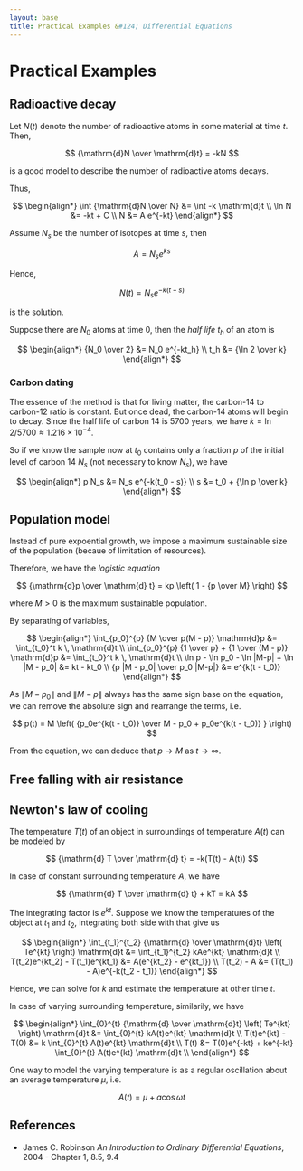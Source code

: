 ```yaml
---
layout: base
title: Practical Examples &#124; Differential Equations
---
```


# Practical Examples

## Radioactive decay

Let $N(t)$ denote the number of radioactive atoms in some material at time $t$. Then,

$$
{\mathrm{d}N \over \mathrm{d}t} = -kN
$$

is a good model to describe the number of radioactive atoms decays.

Thus,

$$
\begin{align*}
\int {\mathrm{d}N \over N} &= \int -k \mathrm{d}t \\
\ln N &= -kt + C \\
N &= A e^{-kt}
\end{align*}
$$

Assume $N_s$ be the number of isotopes at time $s$, then

$$
A = N_s e^{ks}
$$

Hence,

$$
N(t) = N_s e^{-k(t - s)}
$$

is the solution.

Suppose there are $N_0$ atoms at time $0$, then the _half life_ $t_h$ of an atom is

$$
\begin{align*}
{N_0 \over 2} &= N_0 e^{-kt_h} \\
t_h &= {\ln 2 \over k}
\end{align*}
$$

### Carbon dating

The essence of the method is that for living matter, the carbon-14 to carbon-12 ratio is constant.
But once dead, the carbon-14 atoms will begin to decay.
Since the half life of carbon 14 is 5700 years, we have $k = \ln 2 / 5700 \approx 1.216 \times 10^{-4}$.

So if we know the sample now at $t_0$ contains only a fraction $p$ of the initial level of carbon 14 $N_s$ (not necessary to know $N_s$), we have

$$
\begin{align*}
p N_s &= N_s e^{-k(t_0 - s)} \\
s &= t_0 + {\ln p \over k}
\end{align*}
$$

## Population model

Instead of pure expoential growth, we impose a maximum sustainable size of the population (becaue of limitation of resources).

Therefore, we have the _logistic equation_

$$
{\mathrm{d}p \over \mathrm{d} t} = kp \left( 1 - {p \over M} \right)
$$

where $M > 0$ is the maximum sustainable population.

By separating of variables,

$$
\begin{align*}
\int_{p_0}^{p} {M \over p(M - p)} \mathrm{d}p &= \int_{t_0}^t k \, \mathrm{d}t \\
\int_{p_0}^{p} {1 \over p} + {1 \over (M - p)} \mathrm{d}p &= \int_{t_0}^t k \, \mathrm{d}t \\
\ln p - \ln p_0 - \ln |M-p| + \ln |M - p_0| &= kt - kt_0 \\
{p |M - p_0| \over p_0 |M-p|} &= e^{k(t - t_0)}
\end{align*}
$$

As $\|M - p_0\|$ and $\|M - p\|$ always has the same sign base on the equation,
we can remove the absolute sign and rearrange the terms, i.e.

$$
p(t) = M \left( {p_0e^{k(t - t_0)} \over M - p_0 + p_0e^{k(t - t_0)} } \right)
$$

From the equation, we can deduce that $p \to M$ as $t \to \infty$.

## Free falling with air resistance

## Newton's law of cooling

The temperature $T(t)$ of an object in surroundings of temperature $A(t)$ can be modeled by

$$
{\mathrm{d} T \over \mathrm{d} t} = -k(T(t) - A(t))
$$

In case of constant surrounding temperature $A$, we have

$$
{\mathrm{d} T \over \mathrm{d} t} + kT = kA
$$

The integrating factor is $e^{kt}$. Suppose we know the temperatures of the object at $t_1$ and $t_2$, integrating both side with that give us

$$
\begin{align*}
\int_{t_1}^{t_2} {\mathrm{d} \over \mathrm{d}t} \left( Te^{kt} \right) \mathrm{d}t &= \int_{t_1}^{t_2} kAe^{kt} \mathrm{d}t \\
T(t_2)e^{kt_2} - T(t_1)e^{kt_1} &= A(e^{kt_2} - e^{kt_1}) \\
T(t_2) - A &= (T(t_1) - A)e^{-k(t_2 - t_1)}
\end{align*}
$$

Hence, we can solve for $k$ and estimate the temperature at other time $t$.

In case of varying surrounding temperature, similarily, we have

$$
\begin{align*}
\int_{0}^{t} {\mathrm{d} \over \mathrm{d}t} \left( Te^{kt} \right) \mathrm{d}t &= \int_{0}^{t} kA(t)e^{kt} \mathrm{d}t \\
T(t)e^{kt} - T(0) &= k \int_{0}^{t} A(t)e^{kt} \mathrm{d}t \\
T(t) &= T(0)e^{-kt} + ke^{-kt} \int_{0}^{t} A(t)e^{kt} \mathrm{d}t \\
\end{align*}
$$

One way to model the varying temperature is as a regular oscillation about an average temperature $\mu$, i.e.

$$
A(t) = \mu + a \cos \omega t
$$

## References

* James C. Robinson _An Introduction to Ordinary Differential Equations_, 2004 - Chapter 1, 8.5, 9.4

